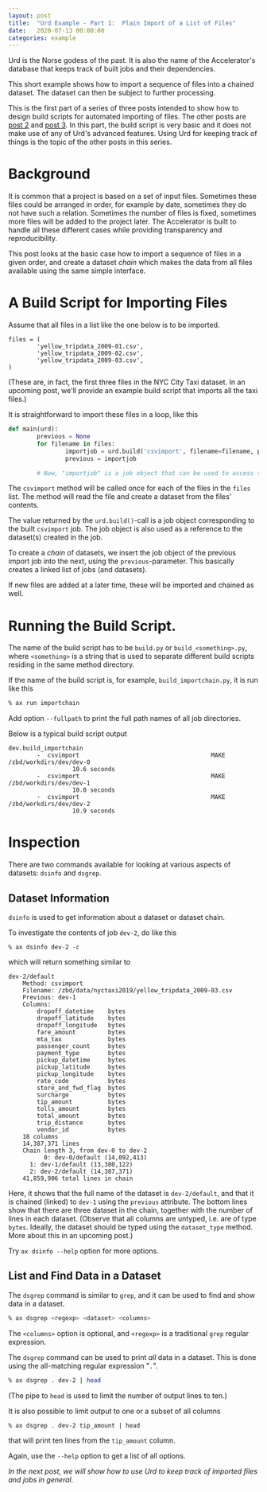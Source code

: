 ```yaml
---
layout: post
title:  "Urd Example - Part 1:  Plain Import of a List of Files"
date:   2020-07-13 00:00:00
categories: example
---
```


Urd is the Norse godess of the past.  It is also the name of the
Accelerator's database that keeps track of built jobs and their
dependencies.

This short example shows how to import a sequence of files into a
chained dataset.  The dataset can then be subject to further
processing.

This is the first part of a series of three posts intended to show how
to design build scripts for automated importing of files.  The other
posts are [post 2](https://exax.org/example/2020/07/13/urd2.html) and
[post 3](https://exax.org/example/2020/07/13/urd3.html).  In this
part, the build script is very basic and it does not make use of any
of Urd's advanced features.  Using Urd for keeping track of things is
the topic of the other posts in this series.



# Background

It is common that a project is based on a set of input files.
Sometimes these files could be arranged in order, for example by date,
sometimes they do not have such a relation.  Sometimes the number of
files is fixed, sometimes more files will be added to the project
later.  The Accelerator is built to handle all these different cases
while providing transparency and reproducibility.

This post looks at the basic case how to import a sequence of files in
a given order, and create a dataset _chain_ which makes the data from
all files available using the same simple interface.



# A Build Script for Importing Files

Assume that all files in a list like the one below is to be imported.

```
files = (
        'yellow_tripdata_2009-01.csv',
        'yellow_tripdata_2009-02.csv',
        'yellow_tripdata_2009-03.csv',
)
```

(These are, in fact, the first three files in the NYC City Taxi
dataset.  In an upcoming post, we'll provide an example build script
that imports all the taxi files.)


It is straightforward to import these files in a loop, like this

```python
def main(urd):
        previous = None
        for filename in files:
                importjob = urd.build('csvimport', filename=filename, previous=previous)
                previous = importjob

        # Now, "importjob" is a job object that can be used to access the whole chain of Datasets.
```

The `csvimport` method will be called once for each of the files in
the `files` list.  The method will read the file and create a dataset
from the files' contents.

The value returned by the `urd.build()`-call is a job object
corresponding to the built `csvimport` job.  The job object is also
used as a reference to the dataset(s) created in the job.

To create a _chain_ of datasets, we insert the job object of the
previous import job into the next, using the `previous`-parameter.
This basically creates a linked list of jobs (and datasets).

If new files are added at a later time, these will be imported and
chained as well.



# Running the Build Script.

The name of the build script has to be `build.py` or
`build_<something>.py`, where `<something>` is a string that is used
to separate different build scripts residing in the same method
directory.

If the name of the build script is, for example,
`build_importchain.py`, it is  run like this

```bash
% ax run importchain
```

Add option `--fullpath` to print the full path names of all job directories.

Below is a typical build script output

```
dev.build_importchain
        -  csvimport                                     MAKE  /zbd/workdirs/dev/dev-0
	              10.6 seconds
        -  csvimport                                     MAKE  /zbd/workdirs/dev/dev-1
	              10.0 seconds
        -  csvimport                                     MAKE  /zbd/workdirs/dev/dev-2
	              10.9 seconds
```


# Inspection

There are two commands available for looking at various aspects of
datasets: `dsinfo` and `dsgrep`.



## Dataset Information

`dsinfo` is used to get information about a dataset or dataset chain.

To investigate the contents of job `dev-2`, do like this

```
% ax dsinfo dev-2 -c
```

which will return something similar to

```
dev-2/default
    Method: csvimport
    Filename: /zbd/data/nyctaxi2019/yellow_tripdata_2009-03.csv
    Previous: dev-1
    Columns:
        dropoff_datetime    bytes
        dropoff_latitude    bytes
        dropoff_longitude   bytes
        fare_amount         bytes
        mta_tax             bytes
        passenger_count     bytes
        payment_type        bytes
        pickup_datetime     bytes
        pickup_latitude     bytes
        pickup_longitude    bytes
        rate_code           bytes
        store_and_fwd_flag  bytes
        surcharge           bytes
        tip_amount          bytes
        tolls_amount        bytes
        total_amount        bytes
        trip_distance       bytes
        vendor_id           bytes
    18 columns
    14,387,371 lines
    Chain length 3, from dev-0 to dev-2
          0: dev-0/default (14,092,413)
	  1: dev-1/default (13,380,122)
	  2: dev-2/default (14,387,371)
    41,859,906 total lines in chain
```

Here, it shows that the full name of the dataset is `dev-2/default`,
and that it is chained (linked) to `dev-1` using the `previous`
attribute.  The bottom lines show that there are three dataset in the
chain, together with the number of lines in each dataset.  (Observe
that all columns are untyped, i.e. are of type `bytes`.  Ideally, the
dataset should be typed using the `dataset_type` method.  More about
this in an upcoming post.)

Try `ax dsinfo --help` option for more options.



## List and Find Data in a Dataset

The `dsgrep` command is similar to `grep`, and it can be used to find
and show data in a dataset.

```bash
% ax dsgrep <regexp> <dataset> <columns>
```

The `<columns>` option is optional, and `<regexp>` is a traditional
`grep` regular expression.

The `dsgrep` command can be used to print _all_ data in a dataset.
This is done using the all-matching regular expression "`.`".

```bash
% ax dsgrep . dev-2 | head
```

(The pipe to `head` is used to limit the number of output lines to
ten.)

It is also possible to limit output to one or a subset of all columns

```
% ax dsgrep . dev-2 tip_amount | head
```

that will print ten lines from the `tip_amount` column.

Again, use the `--help` option to get a list of all options.

*In the next post, we will show how to use Urd to keep track of
imported files and jobs in general.*
